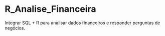 # R_Analise_Financeira
Integrar SQL + R para analisar dados financeiros e responder perguntas de negócios.
